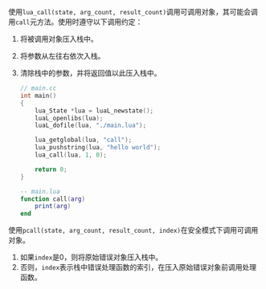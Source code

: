使用`lua_call(state, arg_count, result_count)`调用可调用对象，其可能会调用`call`元方法。使用时遵守以下调用约定：

1. 将被调用对象压入栈中。

2. 将参数从左往右依次入栈。

3. 清除栈中的参数，并将返回值以此压入栈中。

   ```cpp
   // main.cc
   int main()
   {
       lua_State *lua = luaL_newstate();
       luaL_openlibs(lua);
       luaL_dofile(lua, "./main.lua");
   
       lua_getglobal(lua, "call");
       lua_pushstring(lua, "hello world");
       lua_call(lua, 1, 0);
   
       return 0;
   }
   ```

   ```lua
   -- main.lua
   function call(arg)
       print(arg)
   end
   ```

使用`pcall(state, arg_count, result_count, index)`在安全模式下调用可调用对象。

1. 如果`index`是0，则将原始错误对象压入栈中。
2. 否则，`index`表示栈中错误处理函数的索引，在压入原始错误对象前调用处理函数。